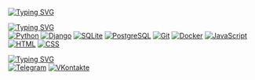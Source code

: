 [![Typing SVG](https://readme-typing-svg.demolab.com?font=JetBrains+Mono&weight=800&size=24&duration=3000&pause=1&color=e4e8ec&multiline=true&width=435&height=70&lines=Stepan+Ivanov;Backend+Developer)](https://git.io/typing-svg)

[![Typing SVG](https://readme-typing-svg.demolab.com?font=JetBrains+Mono&weight=500&duration=1&pause=5&color=E4E8EC&multiline=true&repeat=false&width=435&height=35&lines=Languages+and+Tools)](https://git.io/typing-svg) <br>
[![Python](https://img.shields.io/badge/PYTHON-3776AB?style=flat-square&logo=python&logoColor=white)](https://www.python.org/)
[![Django](https://img.shields.io/badge/DJANGO-092E20?style=flat-square&logo=django&logoColor=white)](https://www.djangoproject.com/)
[![SQLite](https://img.shields.io/badge/SQLITE-07405E?style=flat-square&logo=sqlite&logoColor=white)](https://sqlite.org/index.html)
[![PostgreSQL](https://img.shields.io/badge/POSTGRESQL-316192?style=flat-square&logo=postgresql&logoColor=white)](https://www.postgresql.org/)
[![Git](https://img.shields.io/badge/GIT-f05033?style=flat-square&logo=Git&logoColor=white)](https://git-scm.com/)
[![Docker](https://img.shields.io/badge/DOCKER-%230db7ed.svg?style=flat-square&logo=docker&logoColor=white)](https://www.docker.com/)
[![JavaScript](https://img.shields.io/badge/JAVASCRIPT-F7DF1E?style=flat-square&logo=JavaScript&logoColor=white)](http://www.ecma-international.org/publications-and-standards/standards/ecma-262/)
[![HTML](https://img.shields.io/badge/HTML5-E34F26?style=flat-square&logo=html5&logoColor=white)](https://html.spec.whatwg.org/multipage/)
[![CSS](https://img.shields.io/badge/CSS3-1572B6?style=flat-square&logo=css3&logoColor=white)](https://www.w3.org/Style/CSS/)

[![Typing SVG](https://readme-typing-svg.demolab.com?font=JetBrains+Mono&weight=500&duration=1&pause=5&color=E4E8EC&multiline=true&repeat=false&width=435&height=35&lines=Contact+me)](https://git.io/typing-svg) <br>
[![Telegram](https://img.shields.io/badge/TELEGRAM-2CA5E0?style=flat-square&logo=telegram&logoColor=white)](https://t.me/steqaa)
[![VKontakte](https://img.shields.io/badge/VK-0078ff?style=flat-square&logo=VK&logoColor=white)](https://vk.com/steqaa)
